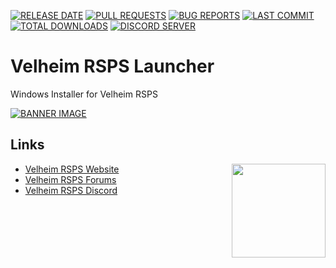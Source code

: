 [![RELEASE DATE](https://img.shields.io/github/release-date/ValheimRSPS/Velheim-RSPS-Launcher)](https://github.com/ValheimRSPS/Velheim-RSPS-Launcher/releases)
[![PULL REQUESTS](https://img.shields.io/github/issues-pr-raw/ValheimRSPSValheimRSPS/Velheim-RSPS-Launcher)](https://github.com/ValheimRSPS/Velheim-RSPS-Launcher)
[![BUG REPORTS](https://img.shields.io/github/issues-raw/Discord-Coding-Community/Velheim-RSPS-Launcher)](https://github.com/ValheimRSPSValheimRSPSValheimRSPS/Velheim-RSPS-Launcher/blob/main/.github/ISSUES/bug_report.md)
[![LAST COMMIT](https://img.shields.io/github/last-commit/ValheimRSPS/Velheim-RSPS-Launcher/main)](https://github.com/ValheimRSPSValheimRSPS/Velheim-RSPS-Launcher)
[![TOTAL DOWNLOADS](https://img.shields.io/github/downloads/ValheimRSPS/Velheim-RSPS-Launcher/total)](https://github.com/ValheimRSPS/Velheim-RSPS-Launcher/releases/)
[![DISCORD SERVER](https://discordapp.com/api/guilds/402767531816910858/widget.png?style=shield)](https://discord.gg/bAtRnqb)

# Velheim RSPS Launcher
Windows Installer for Velheim RSPS

[![BANNER IMAGE](https://gitlab.com/Developer-Corner/development/Velheim-RSPS-Launcher/-/raw/main/app/logo.png)](https://www.velheim.com)

## Links
<a href="https://www.velheim.com/"> <img align="right" width="150" height="150" src="https://gitlab.com/Developer-Corner/development/Velheim-RSPS-Launcher/-/raw/main/app/icon.png"></a>

 - [Velheim RSPS Website](https://www.velheim.com)
 - [Velheim RSPS Forums](https://www.velheim.com/community)
 - [Velheim RSPS Discord](https://discord.gg/bAtRnqb)

